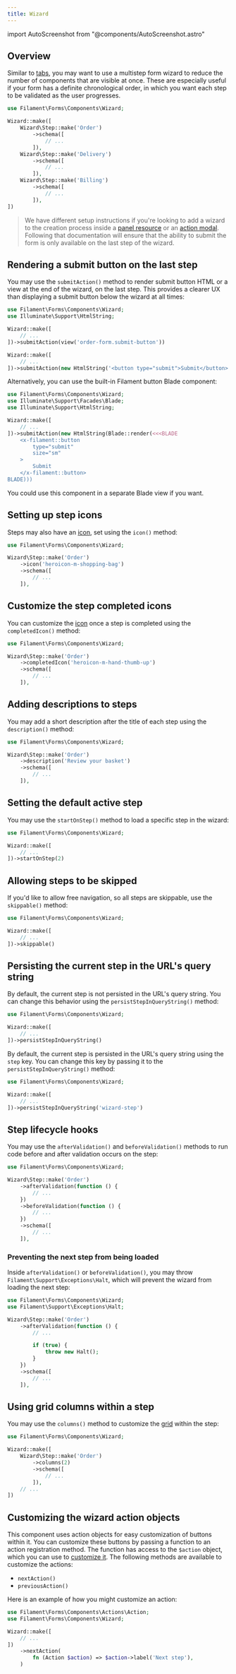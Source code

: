 ```yaml
---
title: Wizard
---
```

import AutoScreenshot from "@components/AutoScreenshot.astro"

## Overview

Similar to [tabs](tabs), you may want to use a multistep form wizard to reduce the number of components that are visible at once. These are especially useful if your form has a definite chronological order, in which you want each step to be validated as the user progresses.

```php
use Filament\Forms\Components\Wizard;

Wizard::make([
    Wizard\Step::make('Order')
        ->schema([
            // ...
        ]),
    Wizard\Step::make('Delivery')
        ->schema([
            // ...
        ]),
    Wizard\Step::make('Billing')
        ->schema([
            // ...
        ]),
])
```

<AutoScreenshot name="forms/layout/wizard/simple" alt="Wizard" version="3.x" />

> We have different setup instructions if you're looking to add a wizard to the creation process inside a [panel resource](../../panels/resources/creating-records#using-a-wizard) or an [action modal](../../actions/modals#using-a-wizard-as-a-modal-form). Following that documentation will ensure that the ability to submit the form is only available on the last step of the wizard.

## Rendering a submit button on the last step

You may use the `submitAction()` method to render submit button HTML or a view at the end of the wizard, on the last step. This provides a clearer UX than displaying a submit button below the wizard at all times:

```php
use Filament\Forms\Components\Wizard;
use Illuminate\Support\HtmlString;

Wizard::make([
    // ...
])->submitAction(view('order-form.submit-button'))

Wizard::make([
    // ...
])->submitAction(new HtmlString('<button type="submit">Submit</button>'))
```

Alternatively, you can use the built-in Filament button Blade component:

```php
use Filament\Forms\Components\Wizard;
use Illuminate\Support\Facades\Blade;
use Illuminate\Support\HtmlString;

Wizard::make([
    // ...
])->submitAction(new HtmlString(Blade::render(<<<BLADE
    <x-filament::button
        type="submit"
        size="sm"
    >
        Submit
    </x-filament::button>
BLADE)))
```

You could use this component in a separate Blade view if you want.

## Setting up step icons

Steps may also have an [icon](https://blade-ui-kit.com/blade-icons?set=1#search), set using the `icon()` method:

```php
use Filament\Forms\Components\Wizard;

Wizard\Step::make('Order')
    ->icon('heroicon-m-shopping-bag')
    ->schema([
        // ...
    ]),
```

<AutoScreenshot name="forms/layout/wizard/icons" alt="Wizard with step icons" version="3.x" />

## Customize the step completed icons

You can customize the [icon](https://blade-ui-kit.com/blade-icons?set=1#search) once a step is completed using the `completedIcon()` method:

```php
use Filament\Forms\Components\Wizard;

Wizard\Step::make('Order')
    ->completedIcon('heroicon-m-hand-thumb-up')
    ->schema([
        // ...
    ]),
```

<AutoScreenshot name="forms/layout/wizard/completed-icons" alt="Wizard with completed step icons" version="3.x" />

## Adding descriptions to steps

You may add a short description after the title of each step using the `description()` method:

```php
use Filament\Forms\Components\Wizard;

Wizard\Step::make('Order')
    ->description('Review your basket')
    ->schema([
        // ...
    ]),
```

<AutoScreenshot name="forms/layout/wizard/descriptions" alt="Wizard with step descriptions" version="3.x" />

## Setting the default active step

You may use the `startOnStep()` method to load a specific step in the wizard:

```php
use Filament\Forms\Components\Wizard;

Wizard::make([
    // ...
])->startOnStep(2)
```

## Allowing steps to be skipped

If you'd like to allow free navigation, so all steps are skippable, use the `skippable()` method:

```php
use Filament\Forms\Components\Wizard;

Wizard::make([
    // ...
])->skippable()
```

## Persisting the current step in the URL's query string

By default, the current step is not persisted in the URL's query string. You can change this behavior using the `persistStepInQueryString()` method:

```php
use Filament\Forms\Components\Wizard;

Wizard::make([
    // ...
])->persistStepInQueryString()
```

By default, the current step is persisted in the URL's query string using the `step` key. You can change this key by passing it to the `persistStepInQueryString()` method:

```php
use Filament\Forms\Components\Wizard;

Wizard::make([
    // ...
])->persistStepInQueryString('wizard-step')
```

## Step lifecycle hooks

You may use the `afterValidation()` and `beforeValidation()` methods to run code before and after validation occurs on the step:

```php
use Filament\Forms\Components\Wizard;

Wizard\Step::make('Order')
    ->afterValidation(function () {
        // ...
    })
    ->beforeValidation(function () {
        // ...
    })
    ->schema([
        // ...
    ]),
```

### Preventing the next step from being loaded

Inside `afterValidation()` or `beforeValidation()`, you may throw `Filament\Support\Exceptions\Halt`, which will prevent the wizard from loading the next step:

```php
use Filament\Forms\Components\Wizard;
use Filament\Support\Exceptions\Halt;

Wizard\Step::make('Order')
    ->afterValidation(function () {
        // ...

        if (true) {
            throw new Halt();
        }
    })
    ->schema([
        // ...
    ]),
```

## Using grid columns within a step

You may use the `columns()` method to customize the [grid](grid) within the step:

```php
use Filament\Forms\Components\Wizard;

Wizard::make([
    Wizard\Step::make('Order')
        ->columns(2)
        ->schema([
            // ...
        ]),
    // ...
])
```

## Customizing the wizard action objects

This component uses action objects for easy customization of buttons within it. You can customize these buttons by passing a function to an action registration method. The function has access to the `$action` object, which you can use to [customize it](../../actions/trigger-button). The following methods are available to customize the actions:

- `nextAction()`
- `previousAction()`

Here is an example of how you might customize an action:

```php
use Filament\Forms\Components\Actions\Action;
use Filament\Forms\Components\Wizard;

Wizard::make([
    // ...
])
    ->nextAction(
        fn (Action $action) => $action->label('Next step'),
    )
```
